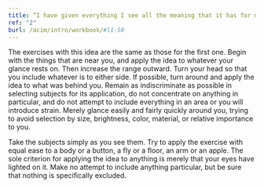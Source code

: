 ```yaml
---
title: “I have given everything I see all the meaning that it has for me.”
ref: "2"
burl: /acim/intro/workbook/#l1-50
---
```


The exercises with this idea are the same as those for the first one.
Begin with the things that are near you, and apply the idea to whatever
your glance rests on. Then increase the range outward. Turn your head so
that you include whatever is to either side. If possible, turn around
and apply the idea to what was behind you. Remain as indiscriminate as
possible in selecting subjects for its application, do not concentrate
on anything in particular, and do not attempt to include everything in
an area or you will introduce strain. Merely glance easily and fairly
quickly around you, trying to avoid selection by size, brightness,
color, material, or relative importance to you.

Take the subjects simply as you see them. Try to apply the exercise with
equal ease to a body or a button, a fly or a floor, an arm or an apple.
The sole criterion for applying the idea to anything is merely that your
eyes have lighted on it. Make no attempt to include anything particular,
but be sure that nothing is specifically excluded.

